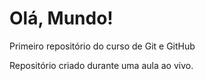 # Olá, Mundo!
 Primeiro repositório do curso de Git e GitHub

 Repositório criado durante uma aula ao vivo.